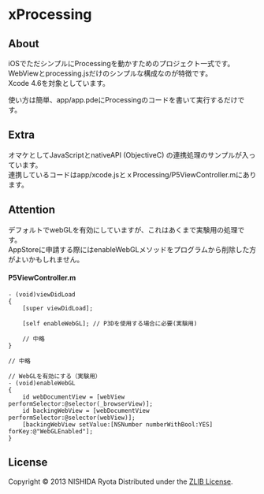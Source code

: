 xProcessing
======================

About
--------
iOSでただシンプルにProcessingを動かすためのプロジェクト一式です。  
WebViewとprocessing.jsだけのシンプルな構成なのが特徴です。  
Xcode 4.6を対象としています。

使い方は簡単、app/app.pdeにProcessingのコードを書いて実行するだけです。

Extra
-------
オマケとしてJavaScriptとnativeAPI (ObjectiveC) の連携処理のサンプルが入っています。  
連携しているコードはapp/xcode.jsとｘProcessing/P5ViewController.mにあります。

Attention
-----------
デフォルトでwebGLを有効にしていますが、これはあくまで実験用の処理です。  
AppStoreに申請する際にはenableWebGLメソッドをプログラムから削除した方がよいかもしれません。

#### P5ViewController.m
    
    - (void)viewDidLoad
    {
        [super viewDidLoad];
    
        [self enableWebGL]; // P3Dを使用する場合に必要(実験用)
    
        // 中略
    }
    
    // 中略
    
    // WebGLを有効にする（実験用）
    - (void)enableWebGL
    {
        id webDocumentView = [webView performSelector:@selector(_browserView)];
        id backingWebView = [webDocumentView performSelector:@selector(webView)];
        [backingWebView setValue:[NSNumber numberWithBool:YES] forKey:@"WebGLEnabled"];
    }
 
License
----------
Copyright &copy; 2013 NISHIDA Ryota
Distributed under the [ZLIB License][ZLIB].
 
[ZLIB]: http://opensource.org/licenses/zlib
